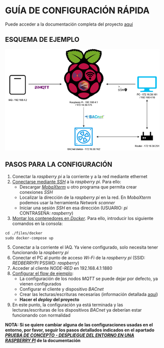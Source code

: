 # GUÍA DE CONFIGURACIÓN RÁPIDA

Puede acceder a la documentación completa del proyecto [aquí](https://github.com/UO232627/BACnetProject/blob/main/documentacion/documentacion.md)

## ESQUEMA DE EJEMPLO

![Esquema](https://github.com/UO232627/BACnetProject/blob/main/documentacion/images/esquemaEntorno.png "Esquema")

## PASOS PARA LA CONFIGURACIÓN

1. Conectar la *raspberry pi* a la corriente y a la red mediante ethernet
2. [Conectarse mediante *SSH*](https://github.com/UO232627/BACnetProject/blob/main/documentacion/documentacion.md#conexi%C3%B3n-inicial-a-la-raspberry) a la *raspberry pi*. Para ello:
    - Descargar [*MobaXterm*](https://mobaxterm.mobatek.net/download.html) u otro programa que permita crear conexiones *SSH*
    - Localizar la dirección de la *raspberry pi* en la red. En *MobaXterm* podemos usar la herramienta *Network scanner*
    - Iniciar una sesión *SSH* en esa dirección (USUARIO: *pi* CONTRASEÑA: *raspberry*)
4. [Montar los contenedores en *Docker*](https://github.com/UO232627/BACnetProject/blob/main/documentacion/documentacion.md#configuraci%C3%B3n-de-docker-y-sus-contenedores-segunda-vez-y-posteriores). Para ello, introducir los siguiente comandos en la consola:
```
cd ./files/docker
sudo docker-compose up
```
5. Conectar a la corriente el IAQ. Ya viene configurado, solo necesita tener funcionando la *raspberry pi*
6. Conectar el PC al punto de acceso *Wi-Fi* de la *raspberry pi* (SSID: *REDBERRYPI* PSSWD: *raspberry*)
7. Acceder al cliente *NODE-RED* en 192.168.4.1:1880
8. [Configurar el flow de ejemplo](https://github.com/UO232627/BACnetProject/blob/main/documentacion/documentacion.md#conexi%C3%B3n-a-la-red-y-sistema-de-ejemplo):
    - La configuración de los nodos *MQTT* se puede dejar por defecto, ya vienen configurados
    - Configurar el cliente y dispositivo *BACnet* 
    - Crear las lecturas/escrituras necesarias (información detallada [aquí](https://github.com/UO232627/BACnetProject/blob/main/documentacion/documentacion.md#lecturaescritura-contra-un-dispositivo-bacnet-en-local-gatewaynode-red))
    - **Hacer el *deploy* del proyecto**
9. En este punto, la configuración ya está terminada y las lecturas/escrituras de los dispositivos *BACnet* ya deberían estar funcionando con normalidad

**NOTA: Si se quiere cambiar alguna de las configuraciones usadas en el entorno, por favor, seguir los pasos detallados indicados en el apartado [*PRUEBA DE CONCEPTO - DESPLIEGUE DEL ENTORNO EN UNA RASPBERRY PI*](https://github.com/UO232627/BACnetProject/blob/main/documentacion/documentacion.md#prueba-de-concepto---despliegue-del-entorno-en-una-raspberry-pi) de la documentación**
